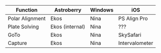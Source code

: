 | Function | Astroberry | Windows | iOS |
| --- | --- | --- | --- |
Polar Alignment | Ekos | Nina | PS Align Pro
Plate Solving | Ekos (internal) | Nina | ???
GoTo | Ekos | Nina | SkySafari
Capture | Ekos | Nina | Intervalometer

